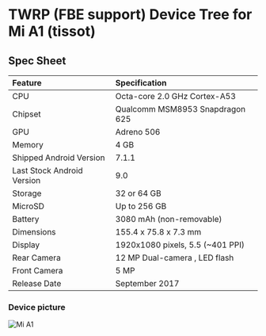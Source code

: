 # TWRP (FBE support) Device Tree for Mi A1 (tissot)

## Spec Sheet

| Feature                    | Specification                     |
| :------------------------- | :-------------------------------- |
| CPU                        | Octa-core 2.0 GHz Cortex-A53      |
| Chipset                    | Qualcomm MSM8953 Snapdragon 625   |
| GPU                        | Adreno 506                        |
| Memory                     | 4 GB                              |
| Shipped Android Version    | 7.1.1                             |
| Last Stock Android Version | 9.0                               |
| Storage                    | 32 or 64 GB                       |
| MicroSD                    | Up to 256 GB                      |
| Battery                    | 3080 mAh (non-removable)          |
| Dimensions                 | 155.4 x 75.8 x 7.3 mm             |
| Display                    | 1920x1080 pixels, 5.5 (~401 PPI)  |
| Rear Camera                | 12 MP Dual-camera , LED flash     |
| Front Camera               | 5 MP                              |
| Release Date               | September 2017                    |

### Device picture

![Mi A1](https://fdn2.gsmarena.com/vv/pics/xiaomi/xiaomi-mi-a1-1.jpg "Mi A1")
